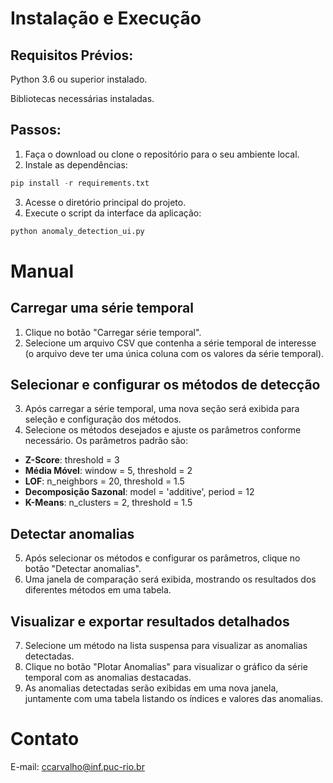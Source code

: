 # Instalação e Execução

## Requisitos Prévios:

Python 3.6 ou superior instalado.

Bibliotecas necessárias instaladas.

## Passos:
1. Faça o download ou clone o repositório para o seu ambiente local.
2. Instale as dependências:
```python
pip install -r requirements.txt
```
3. Acesse o diretório principal do projeto.
4. Execute o script da interface da aplicação:
```python
python anomaly_detection_ui.py
```
# Manual

## Carregar uma série temporal
1. Clique no botão "Carregar série temporal".
2. Selecione um arquivo CSV que contenha a série temporal de interesse (o arquivo deve ter uma única coluna com os valores da série temporal).

## Selecionar e configurar os métodos de detecção
3. Após carregar a série temporal, uma nova seção será exibida para seleção e configuração dos métodos.
4. Selecione os métodos desejados e ajuste os parâmetros conforme necessário. Os parâmetros padrão são:
  - **Z-Score**: threshold = 3
  - **Média Móvel**: window = 5, threshold = 2
  - **LOF**: n_neighbors = 20, threshold = 1.5
  - **Decomposição Sazonal**: model = 'additive', period = 12
  - **K-Means**: n_clusters = 2, threshold = 1.5

## Detectar anomalias
5. Após selecionar os métodos e configurar os parâmetros, clique no botão "Detectar anomalias".
6. Uma janela de comparação será exibida, mostrando os resultados dos diferentes métodos em uma tabela.

## Visualizar e exportar resultados detalhados
7. Selecione um método na lista suspensa para visualizar as anomalias detectadas.
8. Clique no botão "Plotar Anomalias" para visualizar o gráfico da série temporal com as anomalias destacadas.
9. As anomalias detectadas serão exibidas em uma nova janela, juntamente com uma tabela listando os índices e valores das anomalias.

# Contato
E-mail: ccarvalho@inf.puc-rio.br
